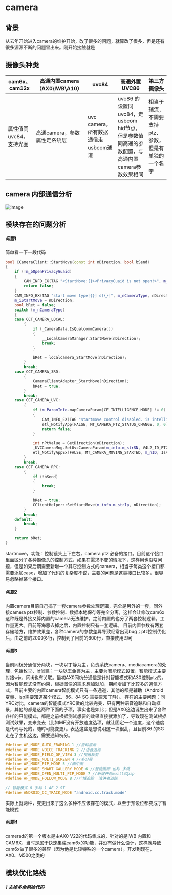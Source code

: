 # camera
## 背景
从去年开始进入camera的维护开始，改了很多的问题，就算改了很多，但是还有很多源源不断的问题冒出来。刚开始接触就是

## 摄像头种类
| cam6x、cam12x | 高通内置camera（AX0\IWB\A10） |  uvc84 |  高通外置UVC86  | 第三方摄像头  |
| --- | --- | --- | --- | --- |
| 属性值同uvc84，支持光圈 | 高通camera，参数属性走系统层 | uvc camera，所有数据通信走usbcom通道 | uvc86 的设置同uvc84，走usbcom hid节点，但是参数值同高通的参数配置，与高通内置camera参数效果相同 | 相当于辅流，不需要支持ptz、参数，但是有单独的一个名字 |

## camera 内部通信分析
![image](F:\file\camera.png)

## 模块存在的问题分析
##### 问题1
简单看一下一段代码
```c++
bool CCameraClient::StartMove(const int nDirection, bool bSend)
{
    if (!m_bOpenPrivacyGuaid)
    {
        CAM_INFO_EX(TAG "<StartMove:{}><PrivacyGuaid is not open!>", m_nID);
        return false;
    }
    CAM_INFO_EX(TAG "start move type[{}] d[{}]", m_nCameraType, nDirection);
    m_iStartMove = nDirection;
    bool bRet = false;
    switch (m_nCameraType)
    {
    case CCT_CAMERA_LOCAL:
        {
            if (_CameraData.IsQualcommCamera())
            {
                __LocalCameraManager.StartMove(nDirection);
                break;
            }   

            bRet = localcamera_StartMove(nDirection);
        }
        break;
    case CCT_CAMERA_3RD:
        {
            CameraClientAdapter_StartMove(nDirection);
            bRet = true;
        }
        break;
    case CCT_CAMERA_UVC:
        {
            if (m_ParamInfo.mapCameraParam[CF_INTELLIGENCE_MODE] != 0)
            {
                CAM_INFO_EX(TAG "startmove control disabled. is intelligence mode!");
                etl_NotifyApp(FALSE, MT_CAMERA_PTZ_STATUS_CHANGE, 0, 0);
                return false;
            }

            int nPtValue = GetDirection(nDirection);
            _UVCCameraMng.SetUvcCameraParam(m_info.m_strSN, V4L2_ID_PTZCTRL, nPtValue, false);
            etl_NotifyAppEx(FALSE, MT_CAMERA_MOVING_STARTED, m_nID, IsActive(), sizeof(int), &nDirection);
        }
        break;
    case CCT_CAMERA_RPC:
        {
            if (!bSend)
            {
                break;
            }

            bRet = true;
            CClientHelper::SetStartMove(m_info.m_strIp, nDirection);
        }
        break;
    default:
        break;
    }

    return bRet;
}
```
startmove，功能：控制镜头上下左右，camera ptz 必备的接口。目前这个接口里面区分了各种摄像头的控制方式，如果在需求不变的情况下，这样用也没啥问题，但是如果后期需要新增一个其它控制方式的camera，相当于每类这个接口都需要添加case，增加了代码的复杂度不说，主要的问题是这类接口比较多，很容易忽略掉某个接口。

##### 问题2
内置camera目前自己搞了一套camera参数处理逻辑，完全是另外的一套，同外接camera ptz控制、参数控制、数据本地保存等完全分离，这样会让修改cam6x 这种既是外接又算内置的camera无法维护。之前内置的也分了两套控制逻辑，工作量更大。目前等海思去掉之后，内置控制只有一套逻辑。
目前内置参数有两套存储地方，维护效果差，各种camera的参数差异导致经常出现bug；ptz控制优化后，由之前的2000多行，控制到了目前的600行，直接使用即可

##### 问题3
当前同杭分通信分两块，一块以丁静为主，负责系统camera、mediacamera的处理，包括枚举、id创建；一块以王金鑫为主，主要为智能模式设置，智能模式主要对接wjx，同dj也有关联。最初AX0同杭分通信是针对智能模式和A30控制ptz的。因为智能模式没有约束，根据图像的需求想加就加，期间增加了比较多的通信方式，目前主要的内置camera智能模式只有一条通道，其他的都是辅助（Android变量、isp需要知道某个模式、86、84 SG 需要告知丁静）。
存在的主要问题：同YRC对比，camera的智能模式YRC做的比较完美，只有两种语音追踪和自动框景，其他的都是这两种下面的子项，事实也是如此；但是AX0这边诞生出来了各种各样的只能模式，都是之前根据测试想要的效果直接就添加了，导致现在测试根据测试效果，变来变去（比如MF没有开放速度选项，就让固定一个速度，这个速度是代码写死的，随时可能变更）。表达这些是想说明这一块很乱，且目前86 的SG 走在了主机这边，需要通知杭分。
```c++
#define AF_MODE_AUTO_FRAMING 1 //自动框景
#define AF_MODE_VOICE_TRACKING 2 //语音追踪
#define AF_MODE_FIELD_OF_VIEW 3 //视角裁剪
#define AF_MODE_MULTI_SCREEN 4 //多分屏
#define AF_MODE_PIP_MODE 5 //画中画
#define AF_MODE_SMART_GALLERY_MODE 6 //智能画廊 也称 多流
#define AF_MODE_OPEN_MULTI_PIP_MODE 7 //新增开启muilt和pip
#define AF_MODE_FOLLOW_MODE 8 //广域追踪  演讲者追踪
```
```c++
// 智能模式 0 手动 1 AF 2 ST
#define ANDROID_CC_TRACK_MODE "android.cc.track.mode"
```
实际上就两种，变更出来了这么多种不应该存在的模式，以至于预设位都变成了智能模式

##### 问题4
camerad的第一个版本是由AX0 V22的代码集成的，针对的是IWB 内置和CAM6X，当时是属于快速集成cam6x的功能，并没有做什么设计，这样就导致cam6x做了很多的兼容（因为他是比较特殊的一个camera）。开发到现在，AX0、M500之类的

## 模块优化路线
##### 1 去掉多余原始代码


